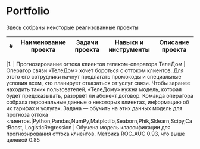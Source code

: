 # Portfolio

Здесь собраны некоторые реализованные проекты

| #    | Наименование проекта                | Задачи проекта                    | Навыки и инструменты              | Описание проекта                                      |
| ---- | ----------------------------------- | --------------------------------- | --------------------------------- | ------------------------------------------------------|

|1.    | Прогнозирование оттока клиентов телеком-оператора ТелеДом               | Оператор связи «ТелеДом» хочет бороться с оттоком клиентов. Для этого его сотрудники начнут предлагать промокоды и специальные условия всем, кто планирует отказаться от услуг связи. Чтобы заранее находить таких пользователей, «ТелеДому» нужна модель, которая будет предсказывать, разорвёт ли абонент договор. Команда оператора собрала персональные данные о некоторых клиентах, информацию об их тарифах и услугах. Задача — обучить на этих данных модель для прогноза оттока клиентов.|Python,Pandas,NumPy,Matplotlib,Seaborn,Phik,Sklearn,Scipy,CatBoost, LogisticRegression | Обучена модель классификации для прогнозирования оттока клиентов. Метрика ROC_AUC 0.93, что выше целевой 0.85


